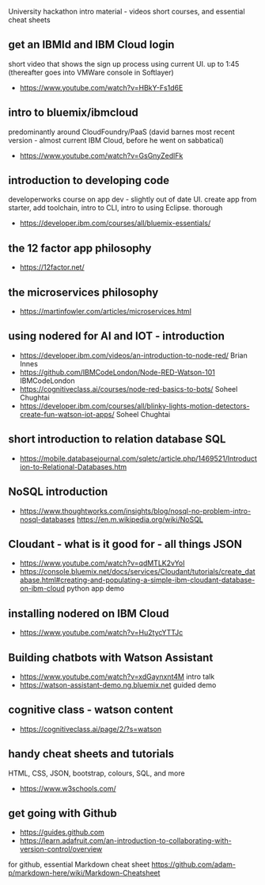 University hackathon intro material - videos short courses, and essential cheat sheets

## get an IBMId and IBM Cloud login
short video that shows the sign up process using current UI. up to 1:45 (thereafter goes into VMWare console in Softlayer)
+ https://www.youtube.com/watch?v=HBkY-Fs1d6E

## intro to bluemix/ibmcloud 
predominantly around CloudFoundry/PaaS (david barnes most recent version - almost current IBM Cloud, before he went on sabbatical)
+ https://www.youtube.com/watch?v=GsGnyZedlFk

## introduction to developing code
developerworks course on app dev - slightly out of date UI. create app from starter, add toolchain, intro to CLI, intro to using Eclipse.  thorough
+ https://developer.ibm.com/courses/all/bluemix-essentials/

## the 12 factor app philosophy
+ https://12factor.net/

## the microservices philosophy
+ https://martinfowler.com/articles/microservices.html

## using nodered for AI and IOT - introduction
+ https://developer.ibm.com/videos/an-introduction-to-node-red/ Brian Innes
+ https://github.com/IBMCodeLondon/Node-RED-Watson-101 IBMCodeLondon
+ https://cognitiveclass.ai/courses/node-red-basics-to-bots/ Soheel Chughtai
+ https://developer.ibm.com/courses/all/blinky-lights-motion-detectors-create-fun-watson-iot-apps/   Soheel Chughtai

## short introduction to relation database SQL
+ https://mobile.databasejournal.com/sqletc/article.php/1469521/Introduction-to-Relational-Databases.htm

## NoSQL introduction
+ https://www.thoughtworks.com/insights/blog/nosql-no-problem-intro-nosql-databases
https://en.m.wikipedia.org/wiki/NoSQL

## Cloudant - what is it good for - all things JSON
+ https://www.youtube.com/watch?v=qdMTLK2vYoI
+ https://console.bluemix.net/docs/services/Cloudant/tutorials/create_database.html#creating-and-populating-a-simple-ibm-cloudant-database-on-ibm-cloud  python app demo

## installing nodered on IBM Cloud
+ https://www.youtube.com/watch?v=Hu2tycYTTJc

## Building chatbots with Watson Assistant
+ https://www.youtube.com/watch?v=xdGaynxnt4M intro talk
+ https://watson-assistant-demo.ng.bluemix.net guided demo

## cognitive class - watson content
+ https://cognitiveclass.ai/page/2/?s=watson

## handy cheat sheets and tutorials
HTML, CSS, JSON, bootstrap, colours, SQL, and more
+ https://www.w3schools.com/ 

## get going with Github
+ https://guides.github.com
+ https://learn.adafruit.com/an-introduction-to-collaborating-with-version-control/overview

for github, essential Markdown cheat sheet
https://github.com/adam-p/markdown-here/wiki/Markdown-Cheatsheet

